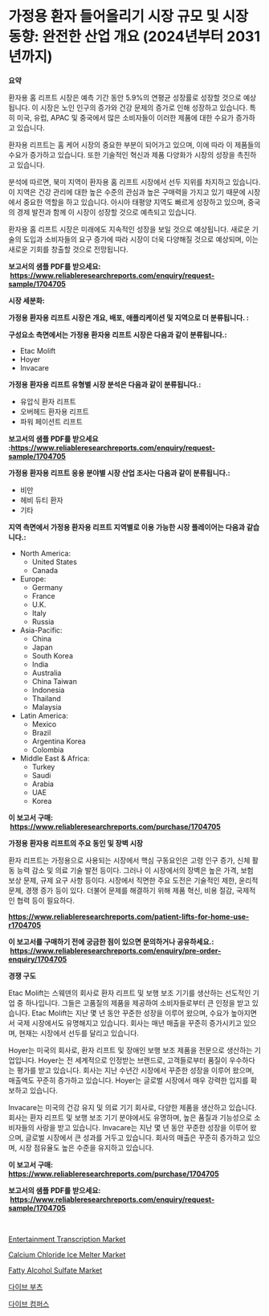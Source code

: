 <p><h1>가정용 환자 들어올리기 시장 규모 및 시장 동향: 완전한 산업 개요 (2024년부터 2031년까지)</h1></p><p><strong>요약</strong></p>
<p><p>환자용 홈 리프트 시장은 예측 기간 동안 5.9%의 연평균 성장률로 성장할 것으로 예상됩니다. 이 시장은 노인 인구의 증가와 건강 문제의 증가로 인해 성장하고 있습니다. 특히 미국, 유럽, APAC 및 중국에서 많은 소비자들이 이러한 제품에 대한 수요가 증가하고 있습니다.</p><p>환자용 리프트는 홈 케어 시장의 중요한 부분이 되어가고 있으며, 이에 따라 이 제품들의 수요가 증가하고 있습니다. 또한 기술적인 혁신과 제품 다양화가 시장의 성장을 촉진하고 있습니다.</p><p>분석에 따르면, 북미 지역이 환자용 홈 리프트 시장에서 선두 지위를 차지하고 있습니다. 이 지역은 건강 관리에 대한 높은 수준의 관심과 높은 구매력을 가지고 있기 때문에 시장에서 중요한 역할을 하고 있습니다. 아시아 태평양 지역도 빠르게 성장하고 있으며, 중국의 경제 발전과 함께 이 시장이 성장할 것으로 예측되고 있습니다.</p><p>환자용 홈 리프트 시장은 미래에도 지속적인 성장을 보일 것으로 예상됩니다. 새로운 기술의 도입과 소비자들의 요구 증가에 따라 시장이 더욱 다양해질 것으로 예상되며, 이는 새로운 기회를 창출할 것으로 전망됩니다.</p></p>
<p><strong>보고서의 샘플 PDF를 받으세요: &nbsp;<a href="https://www.reliableresearchreports.com/enquiry/request-sample/1704705">https://www.reliableresearchreports.com/enquiry/request-sample/1704705</a></strong></p>
<p><strong>시장 세분화:</strong></p>
<p><strong> 가정용 환자용 리프트 시장은 개요, 배포, 애플리케이션 및 지역으로 더 분류됩니다. :</strong></p>
<p><strong>구성요소 측면에서는 가정용 환자용 리프트 시장은 다음과 같이 분류됩니다.:</strong></p>
<p><ul><li>Etac Molift</li><li>Hoyer</li><li>Invacare</li></ul></p>
<p><strong> 가정용 환자용 리프트 유형별 시장 분석은 다음과 같이 분류됩니다.:</strong></p>
<p><ul><li>유압식 환자 리프트</li><li>오버헤드 환자용 리프트</li><li>파워 페이션트 리프트</li></ul></p>
<p><strong>보고서의 샘플 PDF를 받으세요 :<a href="https://www.reliableresearchreports.com/enquiry/request-sample/1704705">https://www.reliableresearchreports.com/enquiry/request-sample/1704705</a></strong></p>
<p><strong> 가정용 환자용 리프트 응용 분야별 시장 산업 조사는 다음과 같이 분류됩니다.:</strong></p>
<p><ul><li>비만</li><li>헤비 듀티 환자</li><li>기타</li></ul></p>
<p><strong>지역 측면에서 가정용 환자용 리프트 지역별로 이용 가능한 시장 플레이어는 다음과 같습니다.:</strong></p>
<p><ul>
    <li>
        North America:
        <ul>
            <li>United States</li>
            <li>Canada</li>
        </ul>
    </li>
    <li>
        Europe:
        <ul>
            <li>Germany</li>
            <li>France</li>
            <li>U.K.</li>
            <li>Italy</li>
            <li>Russia</li>
        </ul>
    </li>
    <li>
        Asia-Pacific:
        <ul>
            <li>China</li>
            <li>Japan</li>
            <li>South Korea</li>
            <li>India</li>
            <li>Australia</li>
            <li>China Taiwan</li>
            <li>Indonesia</li>
            <li>Thailand</li>
            <li>Malaysia</li>
        </ul>
    </li>
    <li>
        Latin America:
        <ul>
            <li>Mexico</li>
            <li>Brazil</li>
            <li>Argentina Korea</li>
            <li>Colombia</li>
        </ul>
    </li>
    <li>
        Middle East & Africa:
        <ul>
            <li>Turkey</li>
            <li>Saudi</li>
            <li>Arabia</li>
            <li>UAE</li>
            <li>Korea</li>
        </ul>
    </li>
    </ul></p>
<p><strong>이 보고서 구매: &nbsp;<a href="https://www.reliableresearchreports.com/purchase/1704705">https://www.reliableresearchreports.com/purchase/1704705</a></strong></p>
<p><strong>가정용 환자용 리프트의 주요 동인 및 장벽 시장</strong></p>
<p><p>환자 리프트는 가정용으로 사용되는 시장에서 핵심 구동요인은 고령 인구 증가, 신체 활동 능력 감소 및 의료 기술 발전 등이다. 그러나 이 시장에서의 장벽은 높은 가격, 보험 보상 문제, 규제 요구 사항 등이다. 시장에서 직면한 주요 도전은 기술적인 제한, 윤리적 문제, 경쟁 증가 등이 있다. 더불어 문제를 해결하기 위해 제품 혁신, 비용 절감, 국제적인 협력 등이 필요하다.</p></p>
<p><strong><a href="https://www.reliableresearchreports.com/patient-lifts-for-home-use-r1704705">https://www.reliableresearchreports.com/patient-lifts-for-home-use-r1704705</a></strong></p>
<p><strong>이 보고서를 구매하기 전에 궁금한 점이 있으면 문의하거나 공유하세요.: &nbsp;<a href="https://www.reliableresearchreports.com/enquiry/pre-order-enquiry/1704705">https://www.reliableresearchreports.com/enquiry/pre-order-enquiry/1704705</a></strong></p>
<p><strong>경쟁 구도</strong></p>
<p><p>Etac Molift는 스웨덴의 회사로 환자 리프트 및 보행 보조 기기를 생산하는 선도적인 기업 중 하나입니다. 그들은 고품질의 제품을 제공하여 소비자들로부터 큰 인정을 받고 있습니다. Etac Molift는 지난 몇 년 동안 꾸준한 성장을 이루어 왔으며, 수요가 높아지면서 국제 시장에서도 유명해지고 있습니다. 회사는 매년 매출을 꾸준히 증가시키고 있으며, 현재는 시장에서 선두를 달리고 있습니다.</p><p>Hoyer는 미국의 회사로, 환자 리프트 및 장애인 보행 보조 제품을 전문으로 생산하는 기업입니다. Hoyer는 전 세계적으로 인정받는 브랜드로, 고객들로부터 품질이 우수하다는 평가를 받고 있습니다. 회사는 지난 수년간 시장에서 꾸준한 성장을 이루어 왔으며, 매출액도 꾸준히 증가하고 있습니다. Hoyer는 글로벌 시장에서 매우 강력한 입지를 확보하고 있습니다.</p><p>Invacare는 미국의 건강 유지 및 의료 기기 회사로, 다양한 제품을 생산하고 있습니다. 회사는 환자 리프트 및 보행 보조 기기 분야에서도 유명하며, 높은 품질과 기능성으로 소비자들의 사랑을 받고 있습니다. Invacare는 지난 몇 년 동안 꾸준한 성장을 이루어 왔으며, 글로벌 시장에서 큰 성과를 거두고 있습니다. 회사의 매출은 꾸준히 증가하고 있으며, 시장 점유율도 높은 수준을 유지하고 있습니다.</p></p>
<p><strong>이 보고서 구매: &nbsp; <a href="https://www.reliableresearchreports.com/purchase/1704705">https://www.reliableresearchreports.com/purchase/1704705</a></strong></p>
<p><strong>보고서의 샘플 PDF를 받으세요: &nbsp;<a href="https://www.reliableresearchreports.com/enquiry/request-sample/1704705">https://www.reliableresearchreports.com/enquiry/request-sample/1704705</a></strong><strong></strong></p>
<p>&nbsp;</p>
<p><p><a href="https://github.com/mahnoor2003/Market-Research-Report-List-4/blob/main/entertainment-transcription-market.md">Entertainment Transcription Market</a></p><p><a href="https://issuu.com/reportprime-2/docs/calcium-chloride-ice-melter-market-size-2030.pptx">Calcium Chloride Ice Melter Market</a></p><p><a href="https://issuu.com/reportprime-2/docs/fatty-alcohol-sulfate-market-size-2030.pptx">Fatty Alcohol Sulfate Market</a></p><p><a href="https://github.com/xvz497517413/Market-Research-Report-List-1/blob/main/866064322549.md">다이브 부츠</a></p><p><a href="https://github.com/vskv4779xr1/Market-Research-Report-List-1/blob/main/257230622550.md">다이브 컴퍼스</a></p></p>